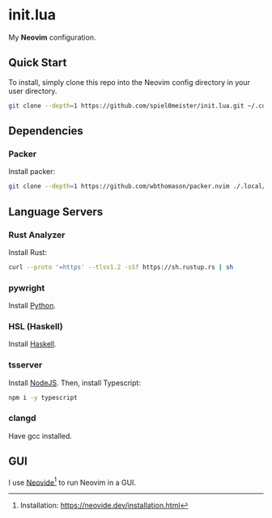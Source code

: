 # init.lua

My **Neovim** configuration.

## Quick Start
To install, simply clone this repo into the Neovim config directory in your user directory.

```bash
git clone --depth=1 https://github.com/spiel0meister/init.lua.git ~/.config/nvim
```

## Dependencies

### Packer

Install packer:
```bash
git clone --depth=1 https://github.com/wbthomason/packer.nvim ./.local/share/nvim/site/pack/packer/start/packer.nvim
```

## Language Servers

### Rust Analyzer

Install Rust:
```bash
curl --proto '=https' --tlsv1.2 -sSf https://sh.rustup.rs | sh
```

### pywright

Install [Python](https://www.python.org/).

### HSL (Haskell)

Install [Haskell](https://www.haskell.org/ghcup/).

### tsserver

Install [NodeJS](https://nodejs.org/en/download/package-manager). Then, install Typescript:
```bash
npm i -y typescript
```

### clangd

Have gcc installed.

## GUI

I use [Neovide](https://github.com/neovide/neovide)[^1] to run Neovim in a GUI.

[^1]: Installation: <https://neovide.dev/installation.html>
